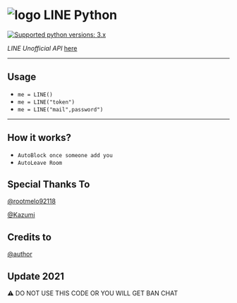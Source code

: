 # ![logo](LINE.png) LINE Python

 [![Supported python versions: 3.x](https://img.shields.io/badge/python-3.x-green.svg "Supported python versions: 3.x")](https://www.python.org/downloads/) 

*LINE Unofficial API* [here](https://github.com/yinmo-public/linepy)

----

## Usage

- `me = LINE()`
- `me = LINE("token")`
- `me = LINE("mail",password")`

----

## How it works?

- `AutoBlock once someone add you`
- `AutoLeave Room`


## Special Thanks To 
[@rootmelo92118](https://github.com/rootmelo92118)

[@Kazumi](https://github.com/KazumiLine)

## Credits to
[@author](https://line.me/ti/p/3eamxoks_T)


## Update 2021
⚠ DO NOT USE THIS CODE OR YOU WILL GET BAN CHAT
